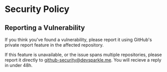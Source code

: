 # Security Policy

## Reporting a Vulnerability

If you think you've found a vulnerability, please report it using GitHub's private report feature in the affected repository.

If this feature is unavailable, or the issue spans multiple repositories, please report it directly to github-security@devsparkle.me. You will recieve a reply in under 48h.
